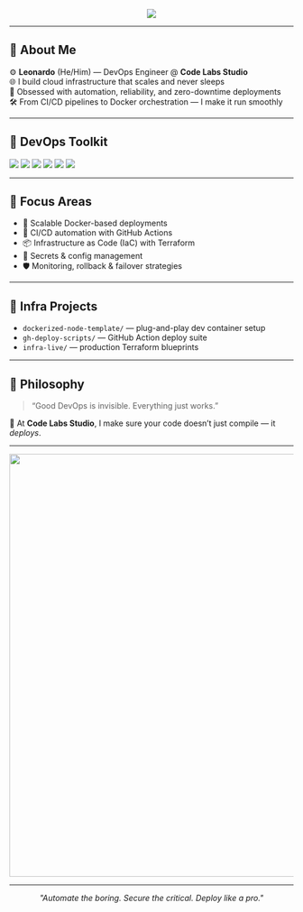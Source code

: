 <!-- Banner animado -->
<p align="center">
  <img src="https://readme-typing-svg.demolab.com?font=Fira+Mono&size=22&duration=2500&pause=1000&color=0ED2F7&center=true&vCenter=true&width=800&lines=Hey%2C+I'm+Leonardo+%F0%9F%91%8B;DevOps+%7C+Infra+%7C+Code+Labs+Studio;CI%2FCD+on+autopilot+%F0%9F%9A%80;Cloud+Infrastructure+as+Code+%E2%9C%8A" />
</p>

---

## 🧰 About Me

⚙️ **Leonardo** (He/Him) — DevOps Engineer @ **Code Labs Studio**  
🌐 I build cloud infrastructure that scales and never sleeps  
🔄 Obsessed with automation, reliability, and zero-downtime deployments  
🛠 From CI/CD pipelines to Docker orchestration — I make it run smoothly

---

## 🚀 DevOps Toolkit

<p align="left">
  <img src="https://img.shields.io/badge/Docker-0db7ed?style=for-the-badge&logo=docker&logoColor=white"/>
  <img src="https://img.shields.io/badge/GitHub_Actions-2088FF?style=for-the-badge&logo=github-actions&logoColor=white"/>
  <img src="https://img.shields.io/badge/Terraform-623CE4?style=for-the-badge&logo=terraform&logoColor=white"/>
  <img src="https://img.shields.io/badge/AWS-232F3E?style=for-the-badge&logo=amazonaws&logoColor=white"/>
  <img src="https://img.shields.io/badge/Linux_Server-FCC624?style=for-the-badge&logo=linux&logoColor=black"/>
  <img src="https://img.shields.io/badge/Nginx-009639?style=for-the-badge&logo=nginx&logoColor=white"/>
</p>

---

## 🧠 Focus Areas

- 🚀 Scalable Docker-based deployments  
- 🔁 CI/CD automation with GitHub Actions  
- 📦 Infrastructure as Code (IaC) with Terraform  
- 🔐 Secrets & config management  
- 🛡️ Monitoring, rollback & failover strategies

---

## 📂 Infra Projects

- `dockerized-node-template/` — plug-and-play dev container setup  
- `gh-deploy-scripts/` — GitHub Action deploy suite  
- `infra-live/` — production Terraform blueprints

---

## 🎯 Philosophy

> “Good DevOps is invisible. Everything just works.”

🧠 At **Code Labs Studio**, I make sure your code doesn’t just compile — it *deploys*.

---

<p align="center">
  <img src="https://media4.giphy.com/media/v1.Y2lkPTc5MGI3NjExbmhiZ3RpZGNnZWNoa2xhMHZvY2cyZjdlN3BqMGZvOGZ3bG5qNnpkaCZlcD12MV9pbnRlcm5hbF9naWZfYnlfaWQmY3Q9Zw/G1T5M0qT6ZJlu/giphy.gif" width="750"/>
</p>

---

<p align="center">
  <i>"Automate the boring. Secure the critical. Deploy like a pro."</i>
</p>
